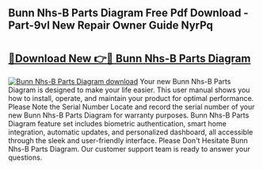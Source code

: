 ## Bunn Nhs-B Parts Diagram Free Pdf Download - Part-9vl New Repair Owner Guide NyrPq

# <h2><a href="http://dfm82v8.blite.top/?on=Bunn+Nhs-B+Parts+Diagram">🔗Download New 👉🔴 Bunn Nhs-B Parts Diagram</a></h2>

[![Bunn Nhs-B Parts Diagram download](https://i.imgur.com/lujVjoI.png)](http://dfm82v8.blite.top/?on=Bunn+Nhs-B+Parts+Diagram)
Your new Bunn Nhs-B Parts Diagram is designed to make your life easier. This user manual shows you how to install, operate, and maintain your product for optimal performance. Please Note the Serial Number Locate and record the serial number of your new Bunn Nhs-B Parts Diagram for warranty purposes. Bunn Nhs-B Parts Diagram feature set includes biometric authentication, smart home integration, automatic updates, and personalized dashboard, all accessible through the sleek and user-friendly interface. Please Don't Hesitate Bunn Nhs-B Parts Diagram. Our customer support team is ready to answer your questions.

